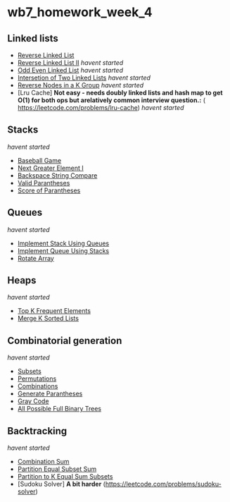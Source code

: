 # wb7_homework_week_4
## Linked lists
* [Reverse Linked List](https://leetcode.com/problems/reverse-linked-list) 
* [Reverse Linked List II](https://leetcode.com/problems/reverse-linked-list-ii) *havent started*
* [Odd Even Linked List](https://leetcode.com/problems/odd-even-linked-list) *havent started*
* [Intersetion of Two Linked Lists](https://leetcode.com/problems/intersection-of-two-linked-lists) *havent started*
* [Reverse Nodes in a K Group](https://leetcode.com/problems/reverse-nodes-in-k-group) *havent started*
* [Lru Cache] **Not easy - needs doubly linked lists and hash map to get O(1) for both ops but arelatively common interview question.:**  (​https://leetcode.com/problems/lru-cache) *havent started*

## Stacks
*havent started*
* [Baseball Game](https://leetcode.com/problems/baseball-game)
* [Next Greater Element I](https://leetcode.com/problems/next-greater-element-i)
* [Backspace String Compare](https://leetcode.com/problems/backspace-string-compare)
* [Valid Parantheses](https://leetcode.com/problems/valid-parentheses)
* [Score of Parantheses](https://leetcode.com/problems/score-of-parentheses)

## Queues
*havent started*
* [Implement Stack Using Queues](https://leetcode.com/problems/implement-stack-using-queues/)
* [Implement Queue Using Stacks](https://leetcode.com/problems/implement-queue-using-stacks/)
* [Rotate Array](https://leetcode.com/problems/rotate-array)

## Heaps
*havent started*
* [Top K Frequent Elements](https://leetcode.com/problems/top-k-frequent-elements)
* [Merge K Sorted Lists](https://leetcode.com/problems/merge-k-sorted-lists)

## Combinatorial generation
*havent started*
* [Subsets](https://leetcode.com/problems/subsets)
* [Permutations](https://leetcode.com/problems/permutations)
* [Combinations](https://leetcode.com/problems/combinations)
* [Generate Parantheses](https://leetcode.com/problems/generate-parentheses)
* [Gray Code](https://leetcode.com/problems/gray-code)
* [All Possible Full Binary Trees](https://leetcode.com/problems/all-possible-full-binary-trees)

## Backtracking
*havent started*
* [Combination Sum](https://leetcode.com/problems/combination-sum)
* [Partition Equal Subset Sum](https://leetcode.com/problems/partition-equal-subset-sum)
* [Partition to K Equal Sum Subsets](https://leetcode.com/problems/partition-to-k-equal-sum-subsets)
* [Sudoku Solver] **A bit harder** ​(https://leetcode.com/problems/sudoku-solver)
